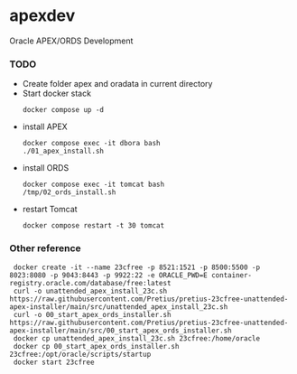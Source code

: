# apexdev

Oracle APEX/ORDS Development

### TODO

* Create folder apex and oradata in current directory
* Start docker stack
  ```
  docker compose up -d
  ```
* install APEX 
  ```
  docker compose exec -it dbora bash
  ./01_apex_install.sh
  ```
* install ORDS
  ```
  docker compose exec -it tomcat bash
  /tmp/02_ords_install.sh
  ```
* restart Tomcat
  ```
  docker compose restart -t 30 tomcat
  ```

### Other reference
```
 docker create -it --name 23cfree -p 8521:1521 -p 8500:5500 -p 8023:8080 -p 9043:8443 -p 9922:22 -e ORACLE_PWD=E container-registry.oracle.com/database/free:latest
 curl -o unattended_apex_install_23c.sh https://raw.githubusercontent.com/Pretius/pretius-23cfree-unattended-apex-installer/main/src/unattended_apex_install_23c.sh
 curl -o 00_start_apex_ords_installer.sh https://raw.githubusercontent.com/Pretius/pretius-23cfree-unattended-apex-installer/main/src/00_start_apex_ords_installer.sh
 docker cp unattended_apex_install_23c.sh 23cfree:/home/oracle
 docker cp 00_start_apex_ords_installer.sh 23cfree:/opt/oracle/scripts/startup
 docker start 23cfree
```



